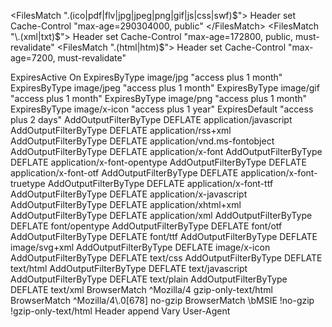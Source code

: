 <style>.nav-link,.navbar-brand{color:#fff!important;transition: .3s}.navbar-toggler{border-color:#fff!important;color:#fff!important}.navbar-toggler-icon{background-image:url("")!important}.month-container{padding:15px;text-decoration:none;color:#000;background-color:antiquewhite}.footer-container{background-color:#6d0100;color:#fff}.hero-container{background-image:url("images/hero-photo.jpg");background-size:cover;height:100vh}.text-size-1{font-size:4rem}.text-size-2{font-size:1.8rem!important}.text-size-3{font-size:5em}.text-size-4{font-size:1.1rem}.custom-link-2{color:#6d0100!important}.custom-link,.custom-link-2{text-decoration:none;color:#fff;cursor:pointer;transition: .3s}.custom-link:hover{text-decoration:none;color:#fff}.custom-link-2:hover{text-decoration:none;color:rgb(0,0,0)!important}.custom-color{background-color:#5f0200}.btn-custom{padding:0.5rem 1.2rem;font-size:1.5rem;color:#fff;text-decoration:none;background-color:#6d0100;border:1px solid #6d0100;transition:0.3s}.btn-custom:hover{color:#6d0100;text-decoration:none;background-color:#fff;border:1px solid #fff;cursor:pointer}.red-text{color:red}ul{padding-left:1.4rem}.m-7{margin:3rem 5rem!important}.special_position{position:relative!important;top:-8rem!important}.galeria-text{font-size:20px;color:black;font-family:'Gill Sans','Gill Sans MT',Calibri,'Trebuchet MS',sans-serif}.hopup{border-radius:100%;right:20px!important;bottom:20px!important;left:auto!important;background-color:#6d0100!important;padding:8px;transition: .3s}.hopup-img{width:40px;height:40px}@media (max-width: 575.98px){#hero-h1{display:none}.text-size-4{font-size:0.9rem}.image-align{text-align:center}.row{display:block!important}.hopup{right:20px!important;bottom:20px!important;left:auto!important;background-color:#fff;padding:8px}.hopup-img{width:40px;height:40px}.custom-para{font-size:1.1rem;word-break:normal}.custom-padding{padding:1.25rem!important}}@media (min-width: 768px) and (max-width: 991.98px){.hero-container{height:100vh}.image-align{text-align:unset}.hopup{right:20px!important;bottom:20px!important;left:auto!important;background-color:#fff;padding:8px}.hopup-img{width:40px;height:40px}}@media (min-width: 992px) and (max-width: 1199.98px){.hero-container{height:100vh}.hopup{right:30px!important;bottom:30px!important;left:auto!important;background-color:#fff;padding:12px}.hopup-img{width:50px;height:50px}}@media (min-width: 1199.98px){.hopup:hover{transform:translateY(-2px);background-color:#000!important}.nav-link:hover,.navbar-brand:hover{color:#ffffffd5!important}}</style>

<FilesMatch "\.(ico|pdf|flv|jpg|jpeg|png|gif|js|css|swf)$">
Header set Cache-Control "max-age=290304000, public"
</FilesMatch>
<FilesMatch "\.(xml|txt)$">
Header set Cache-Control "max-age=172800, public, must-revalidate"
</FilesMatch>
<FilesMatch "\.(html|htm)$">
Header set Cache-Control "max-age=7200, must-revalidate"
</FilesMatch>


<IfModule mod_expires.c>
ExpiresActive On
ExpiresByType image/jpg "access plus 1 month"
ExpiresByType image/jpeg "access plus 1 month"
ExpiresByType image/gif "access plus 1 month"
ExpiresByType image/png "access plus 1 month"
ExpiresByType image/x-icon "access plus 1 year"
ExpiresDefault "access plus 2 days"
</IfModule>
<IfModule mod_deflate.c>
AddOutputFilterByType DEFLATE application/javascript
AddOutputFilterByType DEFLATE application/rss+xml
AddOutputFilterByType DEFLATE application/vnd.ms-fontobject
AddOutputFilterByType DEFLATE application/x-font
AddOutputFilterByType DEFLATE application/x-font-opentype
AddOutputFilterByType DEFLATE application/x-font-otf
AddOutputFilterByType DEFLATE application/x-font-truetype
AddOutputFilterByType DEFLATE application/x-font-ttf
AddOutputFilterByType DEFLATE application/x-javascript
AddOutputFilterByType DEFLATE application/xhtml+xml
AddOutputFilterByType DEFLATE application/xml
AddOutputFilterByType DEFLATE font/opentype
AddOutputFilterByType DEFLATE font/otf
AddOutputFilterByType DEFLATE font/ttf
AddOutputFilterByType DEFLATE image/svg+xml
AddOutputFilterByType DEFLATE image/x-icon
AddOutputFilterByType DEFLATE text/css
AddOutputFilterByType DEFLATE text/html
AddOutputFilterByType DEFLATE text/javascript
AddOutputFilterByType DEFLATE text/plain
AddOutputFilterByType DEFLATE text/xml
BrowserMatch ^Mozilla/4 gzip-only-text/html
BrowserMatch ^Mozilla/4\.0[678] no-gzip
BrowserMatch \bMSIE !no-gzip !gzip-only-text/html
Header append Vary User-Agent
</IfModule>